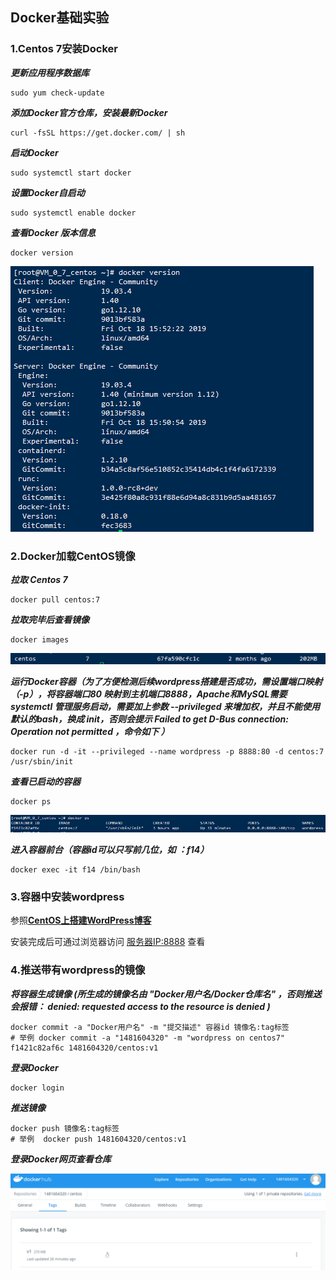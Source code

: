 ## **Docker基础实验**

### 1.Centos 7安装Docker

 ***更新应用程序数据库*** 

```
sudo yum check-update
```

***添加Docker官方仓库，安装最新Docker***

```
curl -fsSL https://get.docker.com/ | sh
```

***启动Docker***

```
sudo systemctl start docker
```

***设置Docker自启动***

```
sudo systemctl enable docker
```

***查看Docker 版本信息***

```
docker version
```

![****](../image/29.png)





### 2.Docker加载CentOS镜像

***拉取 Centos  7***

```
docker pull centos:7
```

***拉取完毕后查看镜像***

```
docker images
```

![****](../image/30.png)

***运行Docker容器（为了方便检测后续wordpress搭建是否成功，需设置端口映射（-p），将容器端口80 映射到主机端口8888，Apache和MySQL需要 systemctl 管理服务启动，需要加上参数 --privileged 来增加权，并且不能使用默认的bash，换成 init，否则会提示 Failed to get D-Bus connection: Operation not permitted ，命令如下 ）***

```
docker run -d -it --privileged --name wordpress -p 8888:80 -d centos:7 /usr/sbin/init
```

***查看已启动的容器***

```
docker ps
```

![](../image/31.png) 

***进入容器前台（容器id可以只写前几位，如 ：f14）***

```
docker exec -it f14 /bin/bash
```



### 3.容器中安装wordpress

参照[**CentOS上搭建WordPress博客**](../chapter2/)

安装完成后可通过浏览器访问  <u>服务器IP:8888</u> 查看



### 4.推送带有wordpress的镜像

***将容器生成镜像  (所生成的镜像名由   "Docker用户名/Docker仓库名"  ，否则推送会报错： denied: requested access to the resource is denied )***

```
docker commit -a "Docker用户名" -m "提交描述" 容器id 镜像名:tag标签
# 举例 docker commit -a "1481604320" -m "wordpress on centos7" f1421c82af6c 1481604320/centos:v1
```

***登录Docker***

```
docker login
```

***推送镜像***

```
docker push 镜像名:tag标签
# 举例  docker push 1481604320/centos:v1
```

***登录Docker网页查看仓库***

![](../image/32.png)